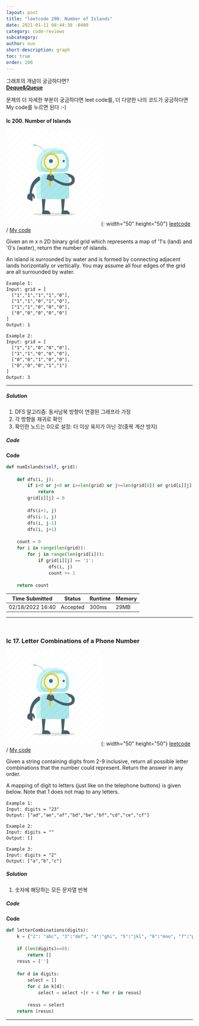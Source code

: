 ```yaml
---
layout: post
title: "leetcode 200. Number of Islands"
date: 2021-01-11 08:44:38 -0400
category: code-reviews
subcategory: 
author: eun
short-description: graph
toc: true
order: 200
---
```



그래프의 개념이 궁금하다면?      
<a href="{{ site.url }}{{ site.baseurl }}/data-structure/deque">**Deque&Queue**</a>

문제의 더 자세한 부분이 궁금하다면 leet code를, 더 다양한 나의 코드가 궁금하다면 My code를 누르면 된다 :-)


#### lc 200. Number of Islands
![Image Alt 텍스트](/assets/link.png){: width="50" height="50"} <a href="https://leetcode.com/problems/design-circular-deque/">leetcode</a>  /  <a href="https://github.com/JJungEEun/CodingTest/blob/main/interviews/chap12_%EA%B7%B8%EB%9E%98%ED%94%84/chap12_32_%EC%84%AC%EC%9D%98%20%EA%B0%9C%EC%88%98.ipynb">  My code</a>

Given an m x n 2D binary grid grid which represents a map of '1's (land) and '0's (water), return the number of islands.

An island is surrounded by water and is formed by connecting adjacent lands horizontally or vertically. You may assume all four edges of the grid are all surrounded by water.

```
Example 1:
Input: grid = [
  ["1","1","1","1","0"],
  ["1","1","0","1","0"],
  ["1","1","0","0","0"],
  ["0","0","0","0","0"]
]
Output: 1
```
```
Example 2:
Input: grid = [
  ["1","1","0","0","0"],
  ["1","1","0","0","0"],
  ["0","0","1","0","0"],
  ["0","0","0","1","1"]
]
Output: 3
```
---

##### Solution
1. DFS 알고리즘: 동서남북 방향이 연결된 그래프라 가정
2. 각 방향을 재귀로 확인
3. 확인한 노드는 0으로 설정: 더 이상 육지가 아닌 것(중복 계산 방지)


##### Code
**Code**
``` python
def numIslands(self, grid):
    
    def dfs(i, j):
        if i<0 or j<0 or i>=len(grid) or j>=len(grid[0]) or grid[i][j] != '1':
            return 
        grid[i][j] = 0
        
        dfs(i+1, j)
        dfs(i-1, j)
        dfs(i, j-1)
        dfs(i, j+1)
        
    count = 0
    for i in range(len(grid)):
        for j in range(len(grid[i])):
            if grid[i][j] == '1':
                dfs(i, j)
                count += 1
                
    return count
```

Time Submitted | Status | Runtime | Memory
---|---|---|---|
02/18/2022 16:40|Accepted|300ms|29MB

---
<br>

### lc 17. Letter Combinations of a Phone Number
![Image Alt 텍스트](/assets/link.png){: width="50" height="50"} <a href="https://leetcode.com/problems/letter-combinations-of-a-phone-number/">leetcode</a>  /  <a href="https://github.com/JJungEEun/CodingTest/blob/main/interviews/chap12_%EA%B7%B8%EB%9E%98%ED%94%84/chap12_33_%EC%A0%84%ED%99%94%20%EB%B2%88%ED%98%B8%20%EB%AC%B8%EC%9E%90%20%EC%A1%B0%ED%95%A9.ipynb">  My code</a>

Given a string containing digits from 2-9 inclusive, return all possible letter combinations that the number could represent. Return the answer in any order.

A mapping of digit to letters (just like on the telephone buttons) is given below. Note that 1 does not map to any letters.

```
Example 1:
Input: digits = "23"
Output: ["ad","ae","af","bd","be","bf","cd","ce","cf"]
```
```
Example 2:
Input: digits = ""
Output: []
```
```
Example 3:
Input: digits = "2"
Output: ["a","b","c"]
```

##### Solution
1. 숫자에 해당하는 모든 문자열 반복

##### Code
**Code**
```python
def letterCombinations(digits):
    k = {"2": "abc", "3":"def", "4":"ghi", "5":"jkl", "6":"mno", "7":"pqrs", "8":"tuv", "9":"wxyz"}

    if (len(digits)==0):
        return []
    resus = ['']

    for d in digits:
        select = []
        for c in k[d]:
            select = select +[r + c for r in resus]

        resus = select
    return (resus)
```

---
